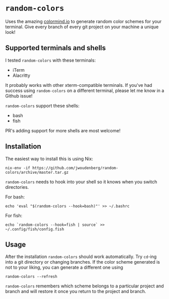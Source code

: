 # `random-colors`

Uses the amazing [colormind.io] to generate random color schemes for your terminal. Give every branch of every git project on your machine a unique look!

## Supported terminals and shells

I tested `random-colors` with these terminals:

- iTerm
- Alacritty

It probably works with other xterm-compatible terminals. If you've had success using `random-colors` on a different terminal, please let me know in a Github issue!

`random-colors` support these shells:

- bash
- fish

PR's adding support for more shells are most welcome!

## Installation

The easiest way to install this is using Nix:

```
nix-env -if https://github.com/jwoudenberg/random-colors/archive/master.tar.gz
```

`random-colors` needs to hook into your shell so it knows when you switch directories.

For bash:

```
echo 'eval "$(random-colors --hook=bash)"' >> ~/.bashrc
```

For fish:

```
echo `random-colors --hook=fish | source` >> ~/.config/fish/config.fish
```

## Usage

After the installation `random-colors` should work automatically. Try `cd`-ing into a git directory or changing branches. If the color scheme generated is not to your liking, you can generate a different one using

```
random-colors --refresh
```

`random-colors` remembers which scheme belongs to a particular project and branch and will restore it once you return to the project and branch.

[colormind.io]: http://colormind.io/

